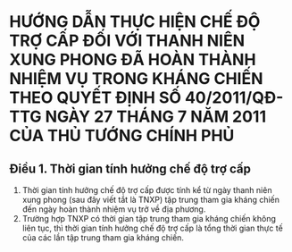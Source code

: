 # HƯỚNG DẪN THỰC HIỆN CHẾ ĐỘ TRỢ CẤP ĐỐI VỚI THANH NIÊN XUNG PHONG ĐÃ HOÀN THÀNH NHIỆM VỤ TRONG KHÁNG CHIẾN THEO QUYẾT ĐỊNH SỐ 40/2011/QĐ-TTG NGÀY 27 THÁNG 7 NĂM 2011 CỦA THỦ TƯỚNG CHÍNH PHỦ

## Điều 1. Thời gian tính hưởng chế độ trợ cấp  
1. Thời gian tính hưởng chế độ trợ cấp được tính kể từ ngày thanh niên xung phong (sau đây viết tắt là TNXP) tập trung tham gia kháng chiến đến ngày hoàn thành nhiệm vụ trở về địa phương.  
2. Trường hợp TNXP có thời gian tập trung tham gia kháng chiến không liên tục, thì thời gian tính hưởng chế độ trợ cấp là tổng thời gian thực tế của các lần tập trung tham gia kháng chiến.